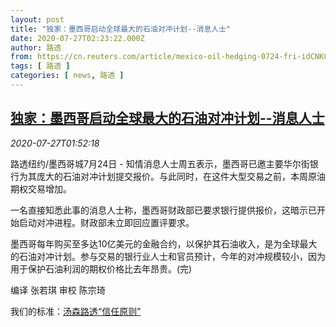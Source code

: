 ```yaml
---
layout: post
title: "独家：墨西哥启动全球最大的石油对冲计划--消息人士"
date: 2020-07-27T02:23:22.000Z
author: 路透
from: https://cn.reuters.com/article/mexico-oil-hedging-0724-fri-idCNKCS24S054
tags: [ 路透 ]
categories: [ news, 路透 ]
---
```

<!--1595816602000-->
[独家：墨西哥启动全球最大的石油对冲计划--消息人士](https://cn.reuters.com/article/mexico-oil-hedging-0724-fri-idCNKCS24S054)
------

<div>
<div><i>2020-07-27T01:52:18</i></div><div class="StandardArticleBody_body"><p>路透纽约/墨西哥城7月24日 - 知情消息人士周五表示，墨西哥已邀主要华尔街银行为其庞大的石油对冲计划提交报价。与此同时，在这件大型交易之前，本周原油期权交易增加。 </p><p>一名直接知悉此事的消息人士称，墨西哥财政部已要求银行提供报价，这暗示已开始启动对冲进程。财政部未立即回应置评要求。 </p><p>墨西哥每年购买至多达10亿美元的金融合约，以保护其石油收入，是为全球最大的石油对冲计划。参与交易的银行业人士和官员预计，今年的对冲规模较小，因为用于保护石油利润的期权价格比去年昂贵。(完) </p><div class="Attribution_container"><div class="Attribution_attribution"><p class="Attribution_content">编译 张若琪 审校 陈宗琦 </p></div></div><div class="StandardArticleBody_trustBadgeContainer"><span class="StandardArticleBody_trustBadgeTitle">我们的标准：</span><span class="trustBadgeUrl"><a href="https://www.thomsonreuters.cn/content/dam/openweb/documents/pdf/china/brochures/about-us-1.pdf">汤森路透“信任原则”</a></span></div></div>
</div>
